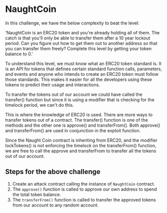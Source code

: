 
# NaughtCoin

In this challenge, we have the below complexity to beat the level:


'NaughtCoin is an ERC20 token and you're already holding all of them. The catch is that you'll only be able to transfer them after a 10 year lockout period. Can you figure out how to get them out to another address so that you can transfer them freely? Complete this level by getting your token balance to 0.'

To understand this level, we must know what an ERC20 token standard is. It is an API for tokens that defines certain standard function calls, parameters, and events and anyone who intends to create an ERC20 token must follow those standards. This makes it easier for all the developers using these tokens to predict their usage and interactions.

To transfer the tokens out of our account we could have called the transfer() function but since it is using a modifier that is checking for the timelock period, we can't do this.

This is where the knowledge of ERC20 is used. There are more ways to transfer tokens out of a contract. The transfer() function is one of the methods and the other one is approve() and transferFrom(). Both approve() and transferFrom() are used in conjunction in the exploit function.

Since the Naught Coin contract is inheriting from ERC20, and the modifier lockTokens() is not enforcing the timelock on the transferFrom() function, we are free to call the approve and transferFrom to transfer all the tokens out of our account.


## Steps for the above challenge
1. Create an attack contract calling the instance of `NaughtCoin` contract.
2. The `approve()` function is called to approve our own address to spend the total token balance.
3. The `transferFrom()` function is called to transfer the approved tokens from our account to any random account.

